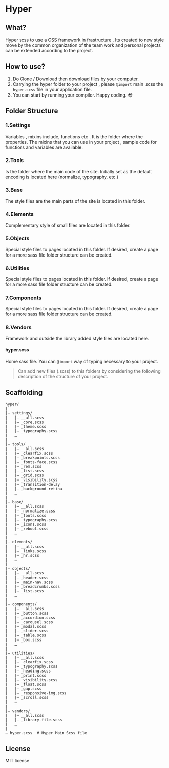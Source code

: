 Hyper
=============

What?
---
Hyper scss to use a CSS framework in frastructure . Its created to new style  move by the common organization of the team work and personal projects can be extended according to the project.

How to use?
---
1. Do Clone / Download then download files by your computer.
2. Carrying the hyper folder to your project , please `@import` main .scss the `hyper.scss` file in your application file.
3. You can start by running your compiler. Happy coding. :sunglasses:


Folder Structure
---
### 1.Settings
Variables , mixins include, functions etc . It is the folder where the properties. The mixins that you can use in your project , sample code for functions and variables are available.

### 2.Tools
Is the folder where the main code of the site. Initially set as the default encoding is located here (normalize, typography, etc.)

### 3.Base
The style files are the main parts of the site is located in this folder.

### 4.Elements
Complementary style of small files are located in this folder.

### 5.Objects
Special style files to pages located in this folder. If desired, create a page for a more sass file folder structure can be created.

### 6.Utilities
Special style files to pages located in this folder. If desired, create a page for a more sass file folder structure can be created.

### 7.Components
Special style files to pages located in this folder. If desired, create a page for a more sass file folder structure can be created.

### 8.Vendors  
Framework and outside the library added style files are located here.

#### hyper.scss
Home sass file. You can `@import` way of typing necessary to your project.

> Can add new files (.scss) to this folders by considering the following description of the structure of your project.


Scaffolding
---
````
hyper/
|
|– settings/
|   |– __all.scss
|   |– _core.scss   
|   |– _theme.scss
|   |– _typography.scss
|   …
|
|– tools/
|   |– __all.scss
|   |– _clearfix.scss    
|   |– _breakpoints.scss
|   |– _fonts-face.scss   
|   |– _rem.scss
|   |– _list.scss
|   |– _grid.scss
|   |– _visibility.scss
|   |– _transition-delay
|   |– _background-retina
|   …                     
|
|– base/
|   |– __all.scss
|   |– _normalize.scss      
|   |– _fonts.scss     
|   |– _typography.scss
|   |– _icons.scss   
|   |– _reboot.scss            
|   …  
|
|– elements/
|   |– __all.scss
|   |– _links.scss      
|   |– _hr.scss             
|   …  
|                   
|– objects/
|   |– __all.scss
|   |– _header.scss
|   |– _main-nav.scss
|   |– _breadcrumbs.scss
|   |– _list.scss
|   …                     
|
|– components/
|   |– __all.scss
|   |– _button.scss     
|   |– _accordion.scss
|   |– _carousel.scss
|   |– _modal.scss
|   |– _slider.scss
|   |– _table.scss
|   |– _box.scss
|   …                   
|
|– utilities/
|   |– __all.scss
|   |– _clearfix.scss 
|   |– _typography.scss 
|   |– _heading.scss 
|   |– _print.scss 
|   |– _visibility.scss 
|   |– _float.scss 
|   |– _gap.scss 
|   |– _responsive-img.scss 
|   |– _scroll.scss 
|   … 
|
|– vendors/
|   |– __all.scss
|   |– _library-file.scss  
|   …                     
|
– hyper.scss  # Hyper Main Scss file
````

## License
MIT license
